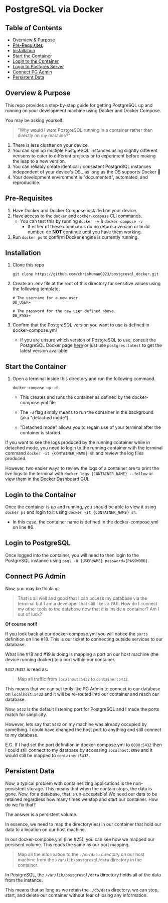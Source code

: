 # PostgreSQL via Docker

## Table of Contents

- [Overview & Purpose](#overview)
- [Pre-Requisites](#pre-reqs)
- [Installation](#install)
- [Start the Container](#start)
- [Login to the Container](#login-container)
- [Login to Postgres Server](#login-server)
- [Connect PG Admin](#pgadmin)
- [Persistent Data](#persistent)

<a name="overview" />

## Overview & Purpose

This repo provides a step-by-step guide for getting PostgreSQL up and running on your development machine using Docker and Docker Compose.

You may be asking yourself:

> "Why would I want PostgreSQL running in a container rather than directly on my machine?"

1. There is less clustter on your device.
1. You can spin up multiple PostgreSQL instances using slightly different verisons to cater to different projects or to experiment before making the leap to a new version.
1. You can reliably create identical / consistent PostgreSQL instances independent of your device's OS...as long as the OS supports Docker 🙂
1. Your development environment is "documented", automated, and reproducible.

<a name="pre-reqs"></a>

## Pre-Requisites

1. Have Docker and Docker Compose installed on your device.
1. Have access to the `docker` and `docker-compose` CLI commands.
   - You can test this by running `docker -v` & `docker-compose -v`
     - If either of these commands do no return a version or build number, do **NOT** continue until you have them working.
1. Run `docker ps` to confirm Docker engine is currently running.

<a name="install"></a>

## Installation

1. Clone this repo

   ```
   git clone https://github.com/chrishuman0923/postgresql_docker.git
   ```

1. Create an .env file at the root of this directory for sensitive values using the following template:

   ```
   # The username for a new user
   DB_USER=

   # The password for the new user defined above.
   DB_PASS=
   ```

1. Confirm that the PostgreSQL version you want to use is defined in docker-compose.yml
   - If you are unsure which version of PostgreSQL to use, consult the PostgreSQL Docker page [here](https://hub.docker.com/_/postgres) or just use `postgres:latest` to get the latest version available.

<a name="start"></a>

## Start the Container

1. Open a terminal inside this directory and run the following command.

   ```
   docker-compose up -d
   ```

   - This creates and runs the container as defined by the docker-compose.yml file

   - The `-d` flag simply means to run the container in the background (aka "detached mode").

   - "Detached mode" allows you to regain use of your terminal after the container is started.

If you want to see the logs produced by the running container while in detached mode, you need to login to the running container with the terminal command `docker -it {CONTAINER_NAME} sh` and review the log files produced.

However, two easier ways to review the logs of a container are to print the live logs to the terminal with `docker logs {CONTAINER_NAME} --follow` or view them in the Docker Dashboard GUI.

<a name="login-container"></a>

## Login to the Container

Once the container is up and running, you should be able to view it using `docker ps` and login to it using `docker -it {CONTAINER_NAME} sh`.

- In this case, the container name is defined in the docker-compose.yml on line #6.

<a name="login-server"></a>

## Login to PostgreSQL

Once logged into the container, you will need to then login to the PostgreSQL instance using `psql -U {USERNAME} password={PASSWORD}`.

<a name="pgadmin"></a>

## Connect PG Admin

Now, you may be thinking:

> That is all well and good that I can access my database via the terminal but I am a developer that still likes a GUI. How do I connect my other tools to the database now that it is inside a container? Am I out of luck?

**Of course not!!**

If you look back at our docker-compose.yml you will notice the `ports` definition on line #18. This is our ticket to connecting outside services to our database.

What line #18 and #19 is doing is mapping a port on our host machine (the device running docker) to a port within our container.

`5432:5432` is read as:

> Map all traffic from `localhost:5432` to `container:5432`.

This means that we can set tools like PG Admin to connect to our database on `localhost:5432` and it will be re-routed into our container and reach our database.

Now, `5432` is the default listening port for PostgreSQL and I made the ports match for simplicity.

However, lets say that `5432` on my machine was already occupied by something. I could have changed the host port to anything and still connect to my database.

E.G. If I had set the port definition in docker-compose.yml to `8080:5432` then I could still connect to my database by accessing `localhost:8080` and it would still be mapped to `container:5432`.

<a name="persistent"></a>

## Persistent Data

Now, a typical problem with containerizing applications is the non-persistent storage. This means that when the contain stops, the data is gone. Now, for a database, that is un-acceptable! We need our data to be retained regardless how many times we stop and start our container. How do we fix that?

The answer is a persistent volume.

In essence, we need to map the directory(ies) in our container that hold our data to a location on our host machine.

In our docker-compose.yml (line #25), you can see how we mapped our persisent volume. This reads the same as our port mapping.

> Map all the information to the `./db/data` directory on our host machine from the `/var/lib/postgresql/data` directory in the container.

In PostgreSQL, the `/var/lib/postgresql/data` directory holds all of the data from the instance.

This means that as long as we retain the `./db/data` directory, we can stop, start, and delete our container without fear of losing any information.

